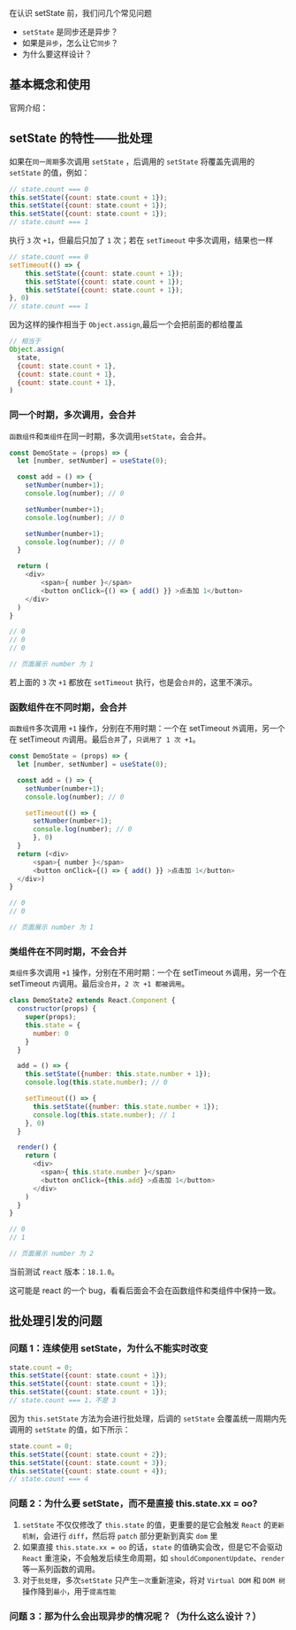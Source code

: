在认识 setState 前，我们问几个常见问题
- `setState` 是同步还是异步？
- 如果是`异步`，怎么让它`同步`？
- 为什么要这样设计？

## 基本概念和使用

官网介绍：


## setState 的特性——批处理

如果在`同一周期`多次调用 `setState` ，后调用的 `setState` 将覆盖先调用的 `setState` 的值，例如：

```js
// state.count === 0
this.setState({count: state.count + 1});
this.setState({count: state.count + 1});
this.setState({count: state.count + 1});
// state.count === 1
```
执行 `3` 次 `+1`，但最后只加了 `1` 次；若在 `setTimeout` 中多次调用，结果也一样
```js
// state.count === 0
setTimeout(() => {
    this.setState({count: state.count + 1});
    this.setState({count: state.count + 1});
    this.setState({count: state.count + 1});
}, 0)
// state.count === 1
```
因为这样的操作相当于 `Object.assign`,最后一个会把前面的都给覆盖
```js
// 相当于
Object.assign(
  state,
  {count: state.count + 1},
  {count: state.count + 1},
  {count: state.count + 1},
)
```
### 同一个时期，多次调用，会合并

`函数组件`和`类组件`在同一时期，多次调用`setState`，会合并。

```js
const DemoState = (props) => {
  let [number, setNumber] = useState(0);

  const add = () => {
    setNumber(number+1);
    console.log(number); // 0

    setNumber(number+1);
    console.log(number); // 0

    setNumber(number+1);
    console.log(number); // 0
  }

  return (
    <div>
        <span>{ number }</span>
        <button onClick={() => { add() }} >点击加 1</button>
    </div>
  )
}

// 0
// 0
// 0

// 页面展示 number 为 1
```
若上面的 `3` 次 `+1` 都放在 `setTimeout` 执行，也是会`合并`的，这里不演示。

### 函数组件在不同时期，会合并

`函数组件`多次调用 `+1` 操作，分别在不用时期：一个在 setTimeout `外`调用，另一个在 setTimeout `内`调用。最后`合并`了，`只调用了 1 次 +1`。

```js
const DemoState = (props) => {
  let [number, setNumber] = useState(0);

  const add = () => {
    setNumber(number+1);
    console.log(number); // 0

    setTimeout(() => {
      setNumber(number+1);
      console.log(number); // 0
      }, 0)
  }
  return (<div>
      <span>{ number }</span>
      <button onClick={() => { add() }} >点击加 1</button>
  </div>)
}

// 0
// 0 

// 页面展示 number 为 1
```

### 类组件在不同时期，不会合并

`类组件`多次调用 `+1` 操作，分别在不用时期：一个在 setTimeout `外`调用，另一个在 setTimeout `内`调用。最后`没合并`，`2 次 +1 都被调用`。

```js
class DemoState2 extends React.Component {
  constructor(props) {
    super(props);
    this.state = {
      number: 0
    }
  }

  add = () => {
    this.setState({number: this.state.number + 1});
    console.log(this.state.number); // 0

    setTimeout(() => {
      this.setState({number: this.state.number + 1});
      console.log(this.state.number); // 1
    }, 0)
  }

  render() {
    return (
      <div>
        <span>{ this.state.number }</span>
        <button onClick={this.add} >点击加 1</button>
      </div>
    )
  }
}

// 0
// 1 

// 页面展示 number 为 2
```

当前测试 `react` 版本：`18.1.0`。

这可能是 react 的一个 bug，看看后面会不会在函数组件和类组件中保持一致。

## 批处理引发的问题

### 问题 1：连续使用 setState，为什么不能实时改变

```js
state.count = 0;
this.setState({count: state.count + 1}); 
this.setState({count: state.count + 1}); 
this.setState({count: state.count + 1}); 
// state.count === 1，不是 3
```

因为 `this.setState` 方法为会进行批处理，后调的 `setState` 会覆盖统一周期内先调用的 `setState` 的值，如下所示：

```js
state.count = 0;
this.setState({count: state.count + 2}); 
this.setState({count: state.count + 3}); 
this.setState({count: state.count + 4}); 
// state.count === 4
```

### 问题 2：为什么要 setState，而不是直接 this.state.xx = oo?

1. `setState` 不仅仅修改了 `this.state` 的值，更重要的是它会触发 `React` 的`更新机制`，会进行 `diff`，然后将 `patch` 部分更新到真实 `dom` 里
2. 如果直接 `this.state.xx = oo` 的话，`state` 的值确实会改，但是它不会驱动 `React` 重渲染，不会触发后续生命周期，如 `shouldComponentUpdate`、`render` 等一系列函数的调用。
3. 对于`批处理`，多次`setState` 只产生`一次`重新渲染，将对 `Virtual DOM` 和 `DOM 树`操作降到`最小`，用于`提高性能`

### 问题 3：那为什么会出现异步的情况呢？（为什么这么设计？）


